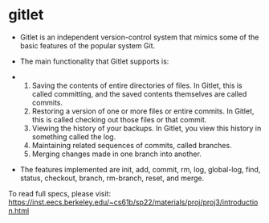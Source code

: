 # gitlet

- Gitlet is an independent version-control system that mimics some of the basic features of the popular system Git.
  
- The main functionality that Gitlet supports is:

- 1. Saving the contents of entire directories of files. In Gitlet, this is called committing, and the saved contents themselves are called commits.
  2. Restoring a version of one or more files or entire commits. In Gitlet, this is called checking out those files or that commit.
  3. Viewing the history of your backups. In Gitlet, you view this history in something called the log.
  4. Maintaining related sequences of commits, called branches.
  5. Merging changes made in one branch into another.

- The features implemented are init, add, commit, rm, log, global-log, find, status, checkout, branch, rm-branch, reset, and merge.


To read full specs, please visit: https://inst.eecs.berkeley.edu/~cs61b/sp22/materials/proj/proj3/introduction.html

